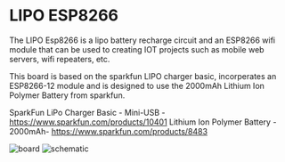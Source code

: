 # LIPO ESP8266

The LIPO Esp8266 is a lipo battery recharge circuit and an ESP8266 wifi module that can be used to creating IOT projects such as mobile web servers, wifi repeaters, etc.

This board is based on the sparkfun LIPO charger basic, incorperates an ESP8266-12 module and is designed to use the 2000mAh Lithium Ion Polymer Battery from sparkfun.

SparkFun LiPo Charger Basic - Mini-USB - https://www.sparkfun.com/products/10401
Lithium Ion Polymer Battery - 2000mAh- https://www.sparkfun.com/products/8483

![board](https://raw.githubusercontent.com/osteth/LIPO_ESP8266/blob/master/board.png)
![schematic](https://raw.githubusercontent.com/osteth/LIPO_ESP8266/blob/master/shematic.png)
